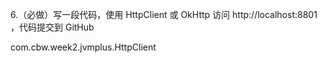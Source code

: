 6.（必做）写一段代码，使用 HttpClient 或 OkHttp 访问  http://localhost:8801 ，代码提交到 GitHub

com.cbw.week2.jvmplus.HttpClient